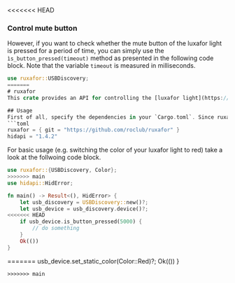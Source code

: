 <<<<<<< HEAD
### Control mute button
However, if you want to check whether the mute button of the luxafor light is pressed for a period of time, you can simply use the `ìs_button_pressed(timeout)` method as presented in the following code block. Note that the variable `timeout` is measured in milliseconds.

```rust
use ruxafor::USBDiscovery;
=======
# ruxafor
This crate provides an API for controlling the [luxafor light](https://luxafor.com/). At the current development status, this API can only control USB-connected luxafor lights. Further development (such as controlling bluetooth connected devices) is in progress. Feel free to participate. 

## Usage
First of all, specify the dependencies in your `Cargo.toml`. Since ruxafor hasn't been published to [crates.io](https://crates.io/) yet, you have to import the crate via git.
```toml
ruxafor = { git = "https://github.com/roclub/ruxafor" }
hidapi = "1.4.2"
```

For basic usage (e.g. switching the color of your luxafor light to red) take a look at the follwoing code block.
```rust
use ruxafor::{USBDiscovery, Color};
>>>>>>> main
use hidapi::HidError;

fn main() -> Result<(), HidError> {
    let usb_discovery = USBDiscovery::new()?;
    let usb_device = usb_discovery.device()?;
<<<<<<< HEAD
    if usb_device.is_button_pressed(5000) {
        // do something
    }
    Ok(())
}
```
=======
    usb_device.set_static_color(Color::Red)?;
    Ok(()) 
}

```
>>>>>>> main
